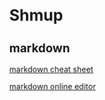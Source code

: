 Shmup
======



markdown
--------
[markdown cheat sheet](https://github.com/adam-p/markdown-here/wiki/Markdown-Cheatsheet)


[markdown online editor](http://dillinger.io/)


